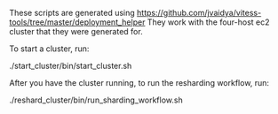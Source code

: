 
These scripts are generated using https://github.com/jvaidya/vitess-tools/tree/master/deployment_helper
They work with the four-host ec2 cluster that they were generated for.

To start a cluster, run:

./start_cluster/bin/start_cluster.sh

After you have the cluster running, to run the resharding workflow, run:

./reshard_cluster/bin/run_sharding_workflow.sh
